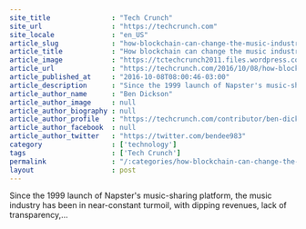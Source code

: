 ```yaml
---
site_title               : "Tech Crunch"
site_url                 : "https://techcrunch.com"
site_locale              : "en_US"
article_slug             : "how-blockchain-can-change-the-music-industry"
article_title            : "How blockchain can change the music industry"
article_image            : "https://tctechcrunch2011.files.wordpress.com/2016/10/gettyimages-177249851.jpg?w=764&h=400&crop=1"
article_url              : "https://techcrunch.com/2016/10/08/how-blockchain-can-change-the-music-industry/"
article_published_at     : "2016-10-08T08:00:46-03:00"
article_description      : "Since the 1999 launch of Napster's music-sharing platform, the music industry has been in near-constant turmoil, with dipping revenues, lack of transparency,..."
article_author_name      : "Ben Dickson"
article_author_image     : null
article_author_biography : null
article_author_profile   : "https://techcrunch.com/contributor/ben-dickson/"
article_author_facebook  : null
article_author_twitter   : "https://twitter.com/bendee983"
category                 : ['technology']
tags                     : ['Tech Crunch']
permalink                : "/:categories/how-blockchain-can-change-the-music-industry/"
layout                   : post
---
```


Since the 1999 launch of Napster's music-sharing platform, the music industry has been in near-constant turmoil, with dipping revenues, lack of transparency,...
